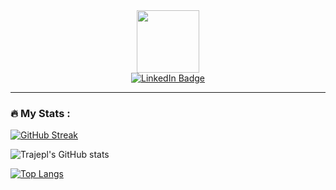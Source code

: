 <div id="header" align="center">
  <img src="https://media.giphy.com/media/11dR2hEgtN5KoM/giphy.gif" width="100"/>
  <div id="badges">
    <a href="https://www.linkedin.com/in/jiapeng-li-5a35b71b4/">
      <img src="https://img.shields.io/badge/LinkedIn-blue?style=for-the-badge&logo=linkedin&logoColor=white" alt="LinkedIn Badge"/>
    </a>
  </div>
  <img src="https://komarev.com/ghpvc/?username=trajepl&style=flat-square&color=blue" alt=""/>
</div>

---
### :fire: My Stats :
[![GitHub Streak](http://github-readme-streak-stats.herokuapp.com?user=trajepl)](https://git.io/streak-stats)

![Trajepl's GitHub stats](https://github-readme-stats.vercel.app/api?username=trajepl&show_icons=true&&hide=stars)

[![Top Langs](https://github-readme-stats.vercel.app/api/top-langs/?username=trajepl&layout=compact)](https://github.com/anuraghazra/github-readme-stats)

<!--
**trajepl/trajepl** is a ✨ _special_ ✨ repository because its `README.md` (this file) appears on your GitHub profile.

Here are some ideas to get you started:

- 🔭 I’m currently working on ...
- 🌱 I’m currently learning ...
- 👯 I’m looking to collaborate on ...
- 🤔 I’m looking for help with ...
- 💬 Ask me about ...
- 📫 How to reach me: ...
- 😄 Pronouns: ...
- ⚡ Fun fact: ...
-->
